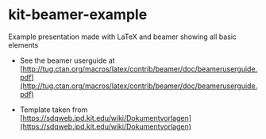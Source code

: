 # kit-beamer-example
Example presentation made with LaTeX and beamer showing all basic elements

* See the beamer userguide at [http://tug.ctan.org/macros/latex/contrib/beamer/doc/beameruserguide.pdf](http://tug.ctan.org/macros/latex/contrib/beamer/doc/beameruserguide.pdf)

* Template taken from [https://sdqweb.ipd.kit.edu/wiki/Dokumentvorlagen](https://sdqweb.ipd.kit.edu/wiki/Dokumentvorlagen)


